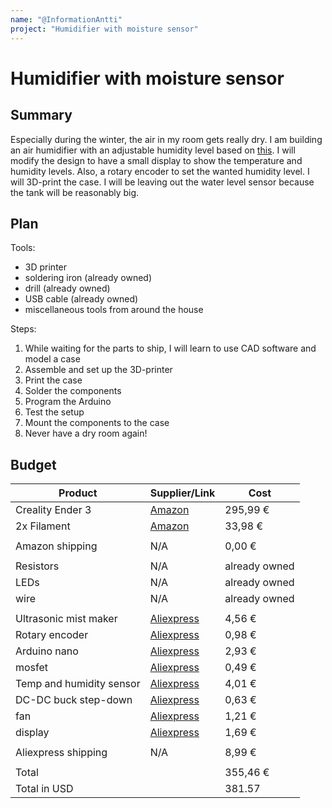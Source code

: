 ```yaml
---
name: "@InformationAntti"
project: "Humidifier with moisture sensor"
---
```


# Humidifier with moisture sensor

## Summary

Especially during the winter, the air in my room gets really dry. I am building an air humidifier with an adjustable humidity level based on [this](https://github.com/AlexGyver/EnglishProjects/tree/master/autoHumidifier). I will modify the design to have a small display to show the temperature and humidity levels. Also, a rotary encoder to set the wanted humidity level. I will 3D-print the case. I will be leaving out the water level sensor because the tank will be reasonably big.

## Plan

Tools:
- 3D printer
- soldering iron (already owned)
- drill (already owned)
- USB cable (already owned)
- miscellaneous tools from around the house

Steps:
1. While waiting for the parts to ship, I will learn to use CAD software and model a case
2. Assemble and set up the 3D-printer
3. Print the case
4. Solder the components
5. Program the Arduino
6. Test the setup
7. Mount the components to the case
8. Never have a dry room again!


## Budget

| Product              	| Supplier/Link                                                                                   	| Cost      	|
| ------------------------ | --------------------------------------------------------------------------------------------------- | ------------- |
| Creality Ender 3     	| [Amazon](https://www.amazon.de/-/en/Creality-Ender-3-3D-Printer-black/dp/B07GYRQVYV/)           	| 295,99 €  	|
| 2x Filament          	| [Amazon](https://www.amazon.de/-/en/Kingroon-filament-printers-dimensional-accuracy/dp/B0B5WXWQ7R/) | 33,98 €   	|
|                      	|                                                                                                 	|           	|
| Amazon shipping      	| N/A                                                                                             	| 0,00 €    	|
|                      	|                                                                                                 	|           	|
| Resistors            	| N/A                                                                                             	| already owned |
| LEDs                 	| N/A                                                                                             	| already owned |
| wire                 	| N/A                                                                                             	| already owned |
|                      	|                                                                                                 	|           	|
| Ultrasonic mist maker	| [Aliexpress](https://www.aliexpress.com/item/4001298801860.html?mp=1)                           	| 4,56 €    	|
| Rotary encoder       	| [Aliexpress](https://www.aliexpress.com/item/32915420023.html?mp=1)                             	| 0,98 €    	|
| Arduino nano         	| [Aliexpress](https://www.aliexpress.com/item/4000587268145.html?mp=1)                           	| 2,93 €    	|
| mosfet               	| [Aliexpress](https://www.aliexpress.com/item/1005001621743526.html?mp=1)                        	| 0,49 €    	|
| Temp and humidity sensor | [Aliexpress](https://www.aliexpress.com/item/32517645825.html?mp=1)                             	| 4,01 €    	|
| DC-DC buck step-down 	| [Aliexpress](https://www.aliexpress.com/item/1005001621743526.html?mp=1)                        	| 0,63 €    	|
| fan                  	| [Aliexpress](https://www.aliexpress.com/item/4000316622310.html?mp=1)                           	| 1,21 €    	|
| display              	| [Aliexpress](https://www.aliexpress.com/item/1005004816561244.html?mp=1)                        	| 1,69 €    	|
|                      	|                                                                                                 	|           	|
| Aliexpress shipping  	| N/A                                                                                             	| 8,99 €    	|
|                      	|                                                                                                 	|           	|
| Total                	|                                                                                                 	| 355,46 €  	|
| Total in USD         	|                                                                                                 	| 381.57    	|
